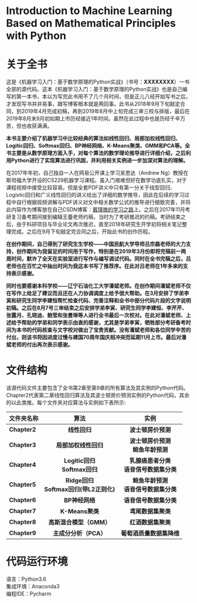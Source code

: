 # Introduction to Machine Learning Based on Mathematical Principles with Python


# 关于全书

这是《机器学习入门：基于数学原理的Python实战》（书号：**XXXXXXXX**）一书全部的源代码。这本《机器学习入门：基于数学原理的Python实战》也是自己编写的第一本书，本以为写完此书用不了几个月时间，但是正儿八经开始写书之后，才发现写书并非易事，跟写博客根本就是两回事。此书从2018年9月下旬敲定合同，到2019年4月完成初稿，再到2019年8月中上旬完成三审三校与排版，最后在2019年8月末9月初如期上市历经接近1年时间。虽然在此过程中也是历经千辛万苦，但也收获满满。

**本书主要介绍了机器学习中比较经典的算法如线性回归、局部加权线性回归、Logitic回归、Softmax回归、BP神经网络、K-Means聚类、GMM和PCA等。全书主要是从数学原理方面入手，对每个算法的数学理论推导进行详细介绍，之后利用Python进行了实现算法进行巩固，并利用相关实例进一步加深对算法的理解。**

在2017年年初，自己独自一人在网易公开课上学习吴恩达（Andrew Ng）教授在斯坦福大学开设的CS229机器学习课程。虽入门艰难但好在数学功底扎实，对于课程视频中接受比较容易。但是全套PDF讲义中只有第一分关于线型回归、Logistic回归和广义线性回归的讲义给出了详细的数学推导，因此在后续的学习过程中自行根据视频讲解与PDF讲义对文中相关数学公式的推导进行细致完善，并将此内容作为博客放在自己CSDN博客：[戴璞微的学习之路](https://daipuweiai.blog.csdn.net/)上。之后在2017年11月考研复习备考期间接到编辑王蕾老师约稿，当时为了考研推迟的约稿。考研结束之后，由于科研项目与毕业论文再次推迟，直至2018年研究生开学初将相关笔记整理完成。之后在9月下旬敲定完合同之后，开始此书的创作历程。

**在创作期间，自己得到了研究生生学校——中国民航大学导师吕宗磊老师的大力支持，创作期间为我留足的时间用于写作，特别是在2019年3月份即将完稿前一两周时间，默许了全天在实验室进行写作与编写调试代码。同时在全书完稿之后，吕老师也在百忙之中抽出时间为我这本书写了推荐序。在此对吕老师在1年多来的支持表示感谢。**

**同时也要感谢本科学校——辽宁石油化工大学潘斌老师。在创作期间潘斌老师不仅在写作上给足了建议而且还在人力协调调度上给予很大帮助。在3月安排了学弟李寅和研究生同学李建恒帮忙检查代码、完善注释和全书中部分代码片段的文字说明初稿。之后在8月7号三审结束之后安排学弟李寅、研究生同学李建恒、李芹芹、张露月、孔晓迪、鲍莹和张曼琳等人进行全书最后一次校对。在此对潘斌老师、上述给予帮助的学弟和同学表示由衷的感谢，尤其是学弟李寅，牺牲部分考研备考时间为本书的代码核查与文字校对做出了宝贵贡献。没有潘斌老师和各位同学辛苦的付出，则该书将因进度过慢与建国70周年国庆相冲突而延期11月上市。最后对潘斌老师的付出再次表示感谢。**



# 文件结构
该源代码文件主要包含了全书第2章至第9章的所有算法及其实例的Python代码。Chapter2代表第二章线性回归算法及其波士顿房价预测实例的Python代码，其余的以此类推。每个文件夹对应算法与实例如下表所示:

|文件夹名称| 算法 | 实例 |
| :--- | :----: | :----: |
| **Chapter2**| **线性回归** | **波士顿房价预测** |
| **Chapter3**  | **局部加权线性回归**     |  **波士顿房价预测**<br>  **鲍鱼年龄预测**|
| **Chapter4**  | **Logitic回归**<br>**Softmax回归**    | **乳腺癌患者分类**<br> **语音信号数据集分类**   |
| **Chapter5**  | **Ridge回归**<br> **Softmax回归(带L2正则化)**  |  **鲍鱼年龄预测**<br> **语音信号数据集分类**  |
| **Chapter6**  | **BP神经网络**      | **语音信号数据集分类**   |
| **Chapter7**  | **K-Means聚类**     | **鸢尾数据集聚类**    |
| **Chapter8**  | **高斯混合模型（GMM）**      | **红酒数据集聚类**  |
| **Chapter9**  | **主成分分析（PCA）**     | **葡萄酒质量数据集降维**     |
 
 
 

# 代码运行环境
语言：Python3.6<br>
集成环境：Anaconda3<br>
编程IDE：Pycharm
